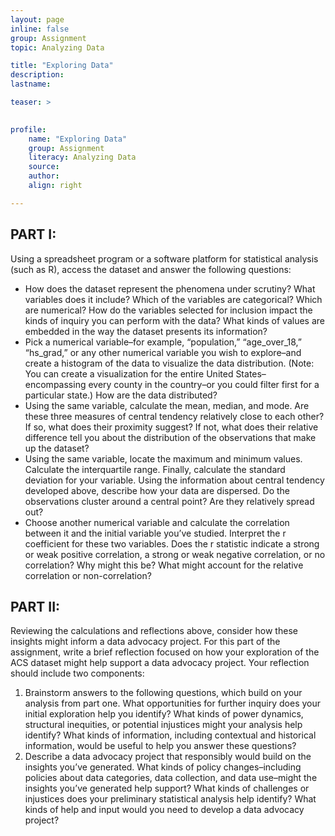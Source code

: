 ```yaml
---
layout: page
inline: false
group: Assignment
topic: Analyzing Data

title: "Exploring Data"
description: 
lastname: 

teaser: >
  

profile:
    name: "Exploring Data"
    group: Assignment
    literacy: Analyzing Data
    source: 
    author: 
    align: right

---
```


## PART I: 
Using a spreadsheet program or a software platform for statistical analysis (such as R), access the dataset and answer the following questions:
- How does the dataset represent the phenomena under scrutiny?  What variables does it include?  Which of the variables are categorical?  Which are numerical?  How do the variables selected for inclusion impact the kinds of inquiry you can perform with the data?  What kinds of values are embedded in the way the dataset presents its information?
- Pick a numerical variable–for example, “population,” “age_over_18,” “hs_grad,” or any other numerical variable you wish to explore–and create a histogram of the data to visualize the data distribution.  (Note: You can create a visualization for the entire United States–encompassing every county in the country–or you could filter first for a particular state.)  How are the data distributed?  
- Using the same variable, calculate the mean, median, and mode.  Are these three measures of central tendency relatively close to each other?  If so, what does their proximity suggest?  If not, what does their relative difference tell you about the distribution of the observations that make up the dataset?
- Using the same variable, locate the maximum and minimum values.  Calculate the interquartile range.  Finally, calculate the standard deviation for your variable.  Using the information about central tendency developed above, describe how your data are dispersed.  Do the observations cluster around a central point?  Are they relatively spread out?
- Choose another numerical variable and calculate the correlation between it and the initial variable you’ve studied.  Interpret the r coefficient for these two variables.  Does the r statistic indicate a strong or weak positive correlation, a strong or weak negative correlation, or no correlation?  Why might this be?  What might account for the relative correlation or non-correlation? 

## PART II: 
Reviewing the calculations and reflections above, consider how these insights might inform a data advocacy project.  For this part of the assignment, write a brief reflection focused on how your exploration of the ACS dataset might help support a data advocacy project.  Your reflection should include two components:
1. Brainstorm answers to the following questions, which build on your analysis from part one.  What opportunities for further inquiry does your initial exploration help you identify?  What kinds of power dynamics, structural inequities, or potential injustices might your analysis help identify?  What kinds of information, including contextual and historical information, would be useful to help you answer these questions?
2. Describe a data advocacy project that responsibly would build on the insights you’ve generated.  What kinds of policy changes–including policies about data categories, data collection, and data use–might the insights you’ve generated help support?  What kinds of challenges or injustices does your preliminary statistical analysis help identify?  What kinds of help and input would you need to develop a data advocacy project?
